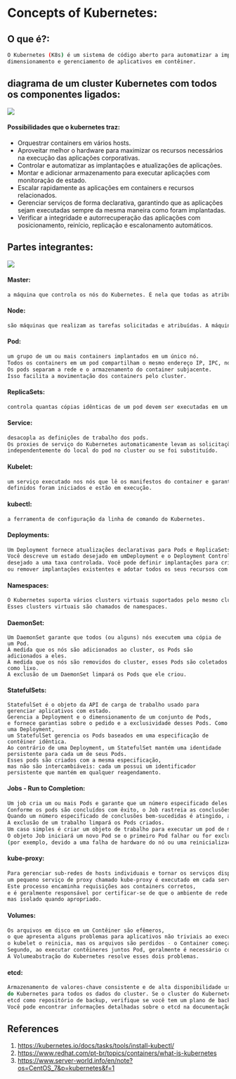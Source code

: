 # Concepts of Kubernetes:

## O que é?:

```bash
O Kubernetes (K8s) é um sistema de código aberto para automatizar a implatação, 
dimensionamento e gerenciamento de aplicativos em contêiner.
```
## diagrama de um cluster Kubernetes com todos os componentes ligados:

![](https://d33wubrfki0l68.cloudfront.net/7016517375d10c702489167e704dcb99e570df85/7bb53/images/docs/components-of-kubernetes.png)


#### Possibilidades que o kubernetes traz:

* Orquestrar containers em vários hosts.
* Aproveitar melhor o hardware para maximizar os recursos necessários na execução das aplicações corporativas.
* Controlar e automatizar as implantações e atualizações de aplicações.
* Montar e adicionar armazenamento para executar aplicações com monitoração de estado.
* Escalar rapidamente as aplicações em containers e recursos relacionados.
* Gerenciar serviços de forma declarativa, garantindo que as aplicações sejam executadas sempre da mesma maneira como foram implantadas.
* Verificar a integridade e autorrecuperação das aplicações com posicionamento, reinício, replicação e escalonamento automáticos.

## Partes integrantes: 

![](https://www.redhat.com/cms/managed-files/kubernetes-diagram-2-824x437.png)


#### Master:

```bash
a máquina que controla os nós do Kubernetes. É nela que todas as atribuições de tarefas se originam.
```

#### Node:

```bash
são máquinas que realizam as tarefas solicitadas e atribuídas. A máquina mestre do Kubernetes controla os nós.
```

#### Pod: 

```bash
um grupo de um ou mais containers implantados em um único nó. 
Todos os containers em um pod compartilham o mesmo endereço IP, IPC, nome do host e outros recursos.
Os pods separam a rede e o armazenamento do container subjacente. 
Isso facilita a movimentação dos containers pelo cluster.
```

#### ReplicaSets: 

```bash
controla quantas cópias idênticas de um pod devem ser executadas em um determinado local do cluster.
```

#### Service:

```bash
desacopla as definições de trabalho dos pods. 
Os proxies de serviço do Kubernetes automaticamente levam as solicitações de serviço para o pod correto, 
independentemente do local do pod no cluster ou se foi substituído.
```

#### Kubelet: 

```bash
um serviço executado nos nós que lê os manifestos do container e garante que os containers
definidos foram iniciados e estão em execução.
```

#### kubectl: 

```bash
a ferramenta de configuração da linha de comando do Kubernetes.
```

#### Deployments:

```bash
Um Deployment fornece atualizações declarativas para Pods e ReplicaSets.
Você descreve um estado desejado em umDeployment e o Deployment Controller altera o estado real para o estado
desejado a uma taxa controlada. Você pode definir implantações para criar novos ReplicaSets
ou remover implantações existentes e adotar todos os seus recursos com novas implantações.
```
#### Namespaces:

```bash
O Kubernetes suporta vários clusters virtuais suportados pelo mesmo cluster físico. 
Esses clusters virtuais são chamados de namespaces.
```

#### DaemonSet:

```
Um DaemonSet garante que todos (ou alguns) nós executem uma cópia de um Pod. 
À medida que os nós são adicionados ao cluster, os Pods são adicionados a eles. 
À medida que os nós são removidos do cluster, esses Pods são coletados como lixo. 
A exclusão de um DaemonSet limpará os Pods que ele criou.
```
#### StatefulSets:

```
StatefulSet é o objeto da API de carga de trabalho usado para gerenciar aplicativos com estado.
Gerencia a Deployment e o dimensionamento de um conjunto de Pods, 
e fornece garantias sobre o pedido e a exclusividade desses Pods. Como uma Deployment, 
um StatefulSet gerencia os Pods baseados em uma especificação de contêiner idêntica. 
Ao contrário de uma Deployment, um StatefulSet mantém uma identidade persistente para cada um de seus Pods. 
Esses pods são criados com a mesma especificação, 
mas não são intercambiáveis: cada um possui um identificador persistente que mantém em qualquer reagendamento.
```

#### Jobs - Run to Completion:

```bash
Um job cria um ou mais Pods e garante que um número especificado deles seja encerrado com êxito.
Conforme os pods são concluídos com êxito, o Job rastreia as conclusões bem-sucedidas.
Quando um número especificado de conclusões bem-sucedidas é atingido, a tarefa (ou seja, Trabalho) é concluída.
A exclusão de um trabalho limpará os Pods criados.
Um caso simples é criar um objeto de trabalho para executar um pod de maneira confiável até a conclusão.
O objeto Job iniciará um novo Pod se o primeiro Pod falhar ou for excluído
(por exemplo, devido a uma falha de hardware do nó ou uma reinicialização do nó).

```

#### kube-proxy:

```bash
Para gerenciar sub-redes de hosts individuais e tornar os serviços disponíveis para outros componentes, 
um pequeno serviço de proxy chamado kube-proxy é executado em cada servidor de node. 
Este processo encaminha requisições aos containers corretos, 
e é geralmente responsável por certificar-se de que o ambiente de rede é previsível e acessível, 
mas isolado quando apropriado.
```

#### Volumes:

```bash
Os arquivos em disco em um Contêiner são efêmeros, 
o que apresenta alguns problemas para aplicativos não triviais ao executar em Contêineres. Primeiro, quando um Container falha, 
o kubelet o reinicia, mas os arquivos são perdidos - o Container começa com um estado limpo. 
Segundo, ao executar contêineres juntos Pod, geralmente é necessário compartilhar arquivos entre esses contêineres. 
A Volumeabstração do Kubernetes resolve esses dois problemas.
```

#### etcd:

```bash
Armazenamento de valores-chave consistente e de alta disponibilidade usado como armazenamento de apoio
do Kubernetes para todos os dados do cluster. Se o cluster do Kubernetes usa o 
etcd como repositório de backup, verifique se você tem um plano de backup para esses dados.
Você pode encontrar informações detalhadas sobre o etcd na documentação oficial .
```

## References

1. https://kubernetes.io/docs/tasks/tools/install-kubectl/
1. https://www.redhat.com/pt-br/topics/containers/what-is-kubernetes
1. https://www.server-world.info/en/note?os=CentOS_7&p=kubernetes&f=1